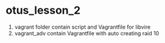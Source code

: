 # otus_lesson_2
1. vagrant folder contain script and Vagrantfile for libvire
2. vagrant_adv contain Vagrantfile with auto creating raid 10
